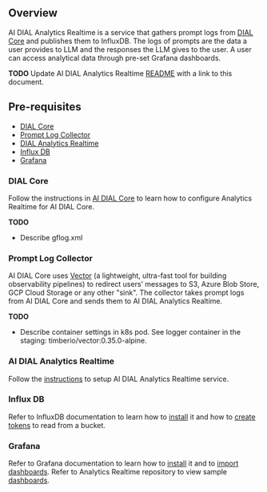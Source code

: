 ## Overview

AI DIAL Analytics Realtime is a service that gathers prompt logs from [DIAL Core](https://github.com/epam/ai-dial-core) and publishes them to InfluxDB.
The logs of prompts are the data a user provides to LLM and the responses the LLM gives to the user. A user can access analytical data through pre-set Grafana dashboards.

**TODO**
Update AI DIAL Analytics Realtime [README](https://github.com/epam/ai-dial-analytics-realtime/blob/development/README.md) with a link to this document.

## Pre-requisites

- [DIAL Core](https://github.com/epam/ai-dial-core)
- [Prompt Log Collector](https://github.com/vectordotdev/vector)
- [DIAL Analytics Realtime](https://github.com/epam/ai-dial-analytics-realtime)
- [Influx DB](https://github.com/influxdata/influxdb)
- [Grafana](https://github.com/grafana/grafana)

### DIAL Core

Follow the instructions in [AI DIAL Core](https://github.com/epam/ai-dial-core/blob/development/README.md) to learn how to configure Analytics Realtime for AI DIAL Core.

**TODO**
- Describe gflog.xml

### Prompt Log Collector

AI DIAL Core uses [Vector](https://vector.dev/docs/reference/configuration/sinks/http/) (a lightweight, ultra-fast tool for building observability pipelines) to redirect users’ messages to S3, Azure Blob Store, GCP Cloud Storage or any other "sink". The collector takes prompt logs from AI DIAL Core and sends them to AI DIAL Analytics Realtime. 

**TODO**
- Describe container settings in k8s pod. See logger container in the staging: timberio/vector:0.35.0-alpine.

### AI DIAL Analytics Realtime

Follow the [instructions](https://github.com/epam/ai-dial-analytics-realtime/blob/development/README.md) to setup AI DIAL Analytics Realtime service.

### Influx DB

Refer to InfluxDB documentation to learn how to [install](https://docs.influxdata.com/influxdb/v2/install/) it and how to [create tokens](https://docs.influxdata.com/influxdb/v2/admin/tokens/create-token/) to read from a bucket.

### Grafana

Refer to Grafana documentation to learn how to [install](https://grafana.com/docs/grafana/latest/setup-grafana/installation/) it and to [import dashboards](https://grafana.com/docs/grafana/latest/dashboards/build-dashboards/import-dashboards/). Refer to Analytics Realtime repository to view sample [dashboards](https://github.com/epam/ai-dial-analytics-realtime/blob/development/dashboards/README.md).
